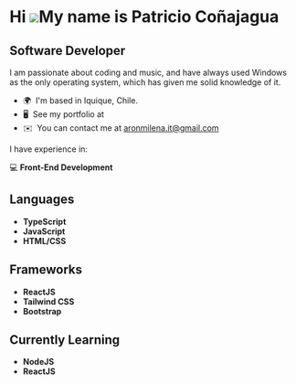 Hi ![](https://user-images.githubusercontent.com/18350557/176309783-0785949b-9127-417c-8b55-ab5a4333674e.gif)My name is Patricio Coñajagua
=======================================================================================================================================

Software Developer
------------------


I am passionate about coding and music, and have always used Windows as the only operating system, which has given me solid knowledge of it.

* 🌍  I'm based in Iquique, Chile.
* 🖥️  See my portfolio at 
* ✉️  You can contact me at [aronmilena.it@gmail.com](mailto:aronmilena.it@gmail.com)

I have experience in:

💻 **Front-End Development**

## Languages
- **TypeScript**
- **JavaScript**
- **HTML/CSS**

## Frameworks
- **ReactJS**
- **Tailwind CSS**
- **Bootstrap**

## Currently Learning
- **NodeJS**
- **ReactJS**
